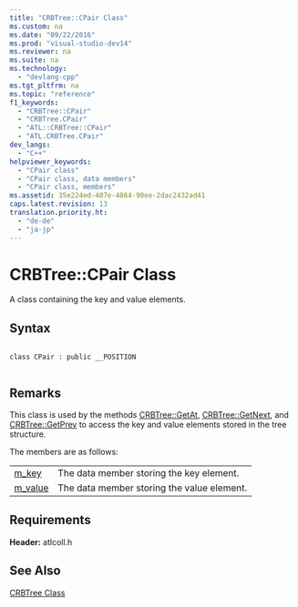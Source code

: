 ```yaml
---
title: "CRBTree::CPair Class"
ms.custom: na
ms.date: "09/22/2016"
ms.prod: "visual-studio-dev14"
ms.reviewer: na
ms.suite: na
ms.technology: 
  - "devlang-cpp"
ms.tgt_pltfrm: na
ms.topic: "reference"
f1_keywords: 
  - "CRBTree::CPair"
  - "CRBTree.CPair"
  - "ATL::CRBTree::CPair"
  - "ATL.CRBTree.CPair"
dev_langs: 
  - "C++"
helpviewer_keywords: 
  - "CPair class"
  - "CPair class, data members"
  - "CPair class, members"
ms.assetid: 35e224ed-407e-4864-90ee-2dac2432ad41
caps.latest.revision: 13
translation.priority.ht: 
  - "de-de"
  - "ja-jp"
---
```

# CRBTree::CPair Class
A class containing the key and value elements.  
  
## Syntax  
  
```  
  
class CPair : public __POSITION  
  
```  
  
## Remarks  
 This class is used by the methods [CRBTree::GetAt](../vs140/crbtree--getat.md), [CRBTree::GetNext](../vs140/crbtree--getnext.md), and [CRBTree::GetPrev](../vs140/crbtree--getprev.md) to access the key and value elements stored in the tree structure.  
  
 The members are as follows:  
  
|||  
|-|-|  
|[m_key](../vs140/catlmap--cpair--m_key.md)|The data member storing the key element.|  
|[m_value](../vs140/catlmap--cpair--m_value.md)|The data member storing the value element.|  
  
## Requirements  
 **Header:** atlcoll.h  
  
## See Also  
 [CRBTree Class](../vs140/crbtree-class.md)